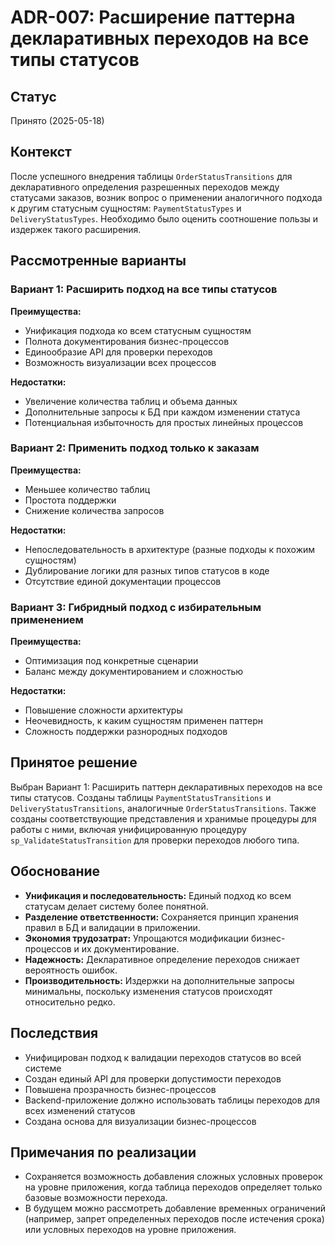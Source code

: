 # ADR-007: Расширение паттерна декларативных переходов на все типы статусов

## Статус

Принято (2025-05-18)

## Контекст

После успешного внедрения таблицы `OrderStatusTransitions` для декларативного определения разрешенных переходов между статусами заказов, возник вопрос о применении аналогичного подхода к другим статусным сущностям: `PaymentStatusTypes` и `DeliveryStatusTypes`. Необходимо было оценить соотношение пользы и издержек такого расширения.

## Рассмотренные варианты

### Вариант 1: Расширить подход на все типы статусов
**Преимущества:**
- Унификация подхода ко всем статусным сущностям
- Полнота документирования бизнес-процессов
- Единообразие API для проверки переходов
- Возможность визуализации всех процессов

**Недостатки:**
- Увеличение количества таблиц и объема данных
- Дополнительные запросы к БД при каждом изменении статуса
- Потенциальная избыточность для простых линейных процессов

### Вариант 2: Применить подход только к заказам
**Преимущества:**
- Меньшее количество таблиц
- Простота поддержки
- Снижение количества запросов

**Недостатки:**
- Непоследовательность в архитектуре (разные подходы к похожим сущностям)
- Дублирование логики для разных типов статусов в коде
- Отсутствие единой документации процессов

### Вариант 3: Гибридный подход с избирательным применением
**Преимущества:**
- Оптимизация под конкретные сценарии
- Баланс между документированием и сложностью

**Недостатки:**
- Повышение сложности архитектуры
- Неочевидность, к каким сущностям применен паттерн
- Сложность поддержки разнородных подходов

## Принятое решение

Выбран Вариант 1: Расширить паттерн декларативных переходов на все типы статусов. Созданы таблицы `PaymentStatusTransitions` и `DeliveryStatusTransitions`, аналогичные `OrderStatusTransitions`. Также созданы соответствующие представления и хранимые процедуры для работы с ними, включая унифицированную процедуру `sp_ValidateStatusTransition` для проверки переходов любого типа.

## Обоснование

* **Унификация и последовательность:** Единый подход ко всем статусам делает систему более понятной.
* **Разделение ответственности:** Сохраняется принцип хранения правил в БД и валидации в приложении.
* **Экономия трудозатрат:** Упрощаются модификации бизнес-процессов и их документирование.
* **Надежность:** Декларативное определение переходов снижает вероятность ошибок.
* **Производительность:** Издержки на дополнительные запросы минимальны, поскольку изменения статусов происходят относительно редко.

## Последствия

* Унифицирован подход к валидации переходов статусов во всей системе
* Создан единый API для проверки допустимости переходов
* Повышена прозрачность бизнес-процессов
* Backend-приложение должно использовать таблицы переходов для всех изменений статусов
* Создана основа для визуализации бизнес-процессов

## Примечания по реализации

* Сохраняется возможность добавления сложных условных проверок на уровне приложения, когда таблица переходов определяет только базовые возможности перехода.
* В будущем можно рассмотреть добавление временных ограничений (например, запрет определенных переходов после истечения срока) или условных переходов на уровне приложения.

